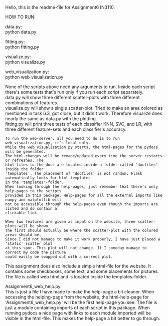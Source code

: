 Hello, this is the readme-file for Assignment6 IN3110.

HOW TO RUN:  

  data.py:  
    python data.py


  fitting.py:  
    python fitting.py


  visualize.py:  
    python visualize.py


  web_visualization.py:  
    python web_visualization.py



  None of the scripts above need any arguments to run. Inside each script there's
  some tests that's run only if you run each script separately.  
    data.py will show three different scatter-plots with three different combinations of
    features.    
    visualize.py will show a single scatter-plot. Tried to make an area colored as mentioned in task 6.3, got close, but it didn't work. Therefore visualize does nearly the same as data.py with the plotting.  
    fitting.py will print three tests of each classifier KNN, SVC, and LR, with three different feature-sets and each classifier's accuracy.  


    To run the web-server, all you need to do is to run web_visualization.py, it's local only. 
    While the web_visualization.py starts, the html-pages for the pydocs will be generated. 
    The html-changes will be remade/updated every time the server restarts or refreshes. The 
    html-files to the docs are located inside a folder called 'docfiles' inside the folder 
    'templates'. The placement of 'docfiles' is not random. Flask automatically looks for html-templates
    in the 'templates'-folder. 
    When looking through the help-pages, just remember that there's only help-pages to the scripts 
    provided in this package. Help-pages for all the external imports like numpy and matplotlib will 
    not be accessible through the help-pages even though the imports are listed and do contain a 
    clickable link.
    
    When two features are given as input on the website, three scatter-plots will be shown. 
    The first should actually be where the scatter-plot with the colored areas should be. 
    Since I did not manage to make it work properly, I have just placed a 'static' scatter plot 
    at this spot. This plot will not change. If I someday manage to correct my code the picture 
    could easily be swapped out with a correct plot.  


  This assignment does also include a simple html-file for the website. It contains some checkboxes, some text, and some placements for pictures. The file is called web.html and is located inside the templates-folder.  


  Assignment6_web_help.py:  
This is just a file I have made to make the help-page a bit cleaner. When accessing the helping-page from the website, the html-help-page for 'Assignment6_web_help.py' will be the first help-page you see. The file is just a module containing imports of each script in this package. When running pydocs a nice page with links to each module imported will be visible in the html-file. This makes the help-page a bit better to go through.
